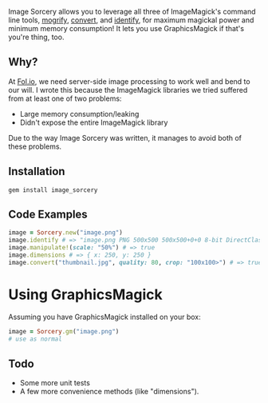 Image Sorcery allows you to leverage all three of ImageMagick's command line tools, [mogrify](http://www.imagemagick.org/script/mogrify.php), [convert](http://www.imagemagick.org/script/convert.php), and [identify](http://www.imagemagick.org/script/identify.php), for maximum magickal power and minimum memory consumption! It lets you use GraphicsMagick if that's you're thing, too.

## Why?

At [Fol.io](http://fol.io), we need server-side image processing to work well and bend to our will. I wrote this because the ImageMagick libraries we tried suffered from at least one of two problems:

* Large memory consumption/leaking
* Didn't expose the entire ImageMagick library

Due to the way Image Sorcery was written, it manages to avoid both of these problems.

## Installation

    gem install image_sorcery

## Code Examples
```ruby
image = Sorcery.new("image.png")
image.identify # => "image.png PNG 500x500 500x500+0+0 8-bit DirectClass 236KB 0.010u 0:00.010\n"
image.manipulate!(scale: "50%") # => true
image.dimensions # => { x: 250, y: 250 }
image.convert("thumbnail.jpg", quality: 80, crop: "100x100>") # => true
```
# Using GraphicsMagick
Assuming you have GraphicsMagick installed on your box:

```ruby
image = Sorcery.gm("image.png")
# use as normal
```

## Todo

* Some more unit tests
* A few more convenience methods (like "dimensions").
